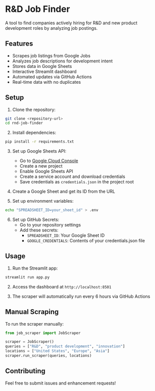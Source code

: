 # R&D Job Finder

A tool to find companies actively hiring for R&D and new product development roles by analyzing job postings.

## Features

- Scrapes job listings from Google Jobs
- Analyzes job descriptions for development intent
- Stores data in Google Sheets
- Interactive Streamlit dashboard
- Automated updates via GitHub Actions
- Real-time data with no duplicates

## Setup

1. Clone the repository:
```bash
git clone <repository-url>
cd rnd-job-finder
```

2. Install dependencies:
```bash
pip install -r requirements.txt
```

3. Set up Google Sheets API:
   - Go to [Google Cloud Console](https://console.cloud.google.com/)
   - Create a new project
   - Enable Google Sheets API
   - Create a service account and download credentials
   - Save credentials as `credentials.json` in the project root

4. Create a Google Sheet and get its ID from the URL

5. Set up environment variables:
```bash
echo "SPREADSHEET_ID=your_sheet_id" > .env
```

6. Set up GitHub Secrets:
   - Go to your repository settings
   - Add these secrets:
     - `SPREADSHEET_ID`: Your Google Sheet ID
     - `GOOGLE_CREDENTIALS`: Contents of your credentials.json file

## Usage

1. Run the Streamlit app:
```bash
streamlit run app.py
```

2. Access the dashboard at `http://localhost:8501`

3. The scraper will automatically run every 6 hours via GitHub Actions

## Manual Scraping

To run the scraper manually:
```python
from job_scraper import JobScraper

scraper = JobScraper()
queries = ["R&D", "product development", "innovation"]
locations = ["United States", "Europe", "Asia"]
scraper.run_scraper(queries, locations)
```

## Contributing

Feel free to submit issues and enhancement requests! 